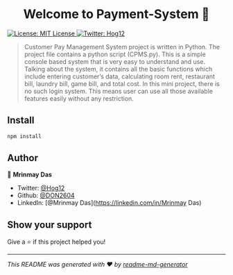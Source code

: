 <h1 align="center">Welcome to Payment-System 👋</h1>
<p>
  <a href="#" target="_blank">
    <img alt="License: MIT License" src="https://img.shields.io/badge/License-MIT License-yellow.svg" />
  </a>
  <a href="https://twitter.com/Hog12" target="_blank">
    <img alt="Twitter: Hog12" src="https://img.shields.io/twitter/follow/Hog12.svg?style=social" />
  </a>
</p>

> Customer Pay Management System project is written in Python. The project file contains a python script (CPMS.py). This is a simple console based system that is very easy to understand and use. Talking about the system, it contains all the basic functions which include entering customer’s data, calculating room rent, restaurant bill, laundry bill, game bill, and total cost. In this mini project, there is no such login system. This means user can use all those available features easily without any restriction.

## Install

```sh
npm install
```

## Author

👤 **Mrinmay Das**

* Twitter: [@Hog12](https://twitter.com/Hog12)
* Github: [@DON2604](https://github.com/DON2604)
* LinkedIn: [@Mrinmay Das](https://linkedin.com/in/Mrinmay Das)

## Show your support

Give a ⭐️ if this project helped you!

***
_This README was generated with ❤️ by [readme-md-generator](https://github.com/kefranabg/readme-md-generator)_